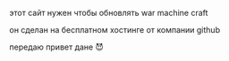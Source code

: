 этот сайт нужен чтобы обновлять war machine craft

он сделан на бесплатном хостинге от компании github

передаю привет дане 😈
